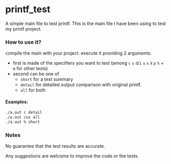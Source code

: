 # printf_test
A simple main file to test printf.
This is the main file I have been using to test my printf project.

### How to use it?
compile the main with your project. 
execute it providing 2 arguments: 
* first is made of the specifiers you want to test (among `c` `s` `d`/`i` `u` `x` `X` `p` `%` + `m` for other tests)
* second can be one of
  * `short` for a test summary
  * `detail` for detailed output comparison with original printf.
  * `all` for both
#### Examples:
```bash
./a.out c detail
./a.out csx all
./a.out % short
```
### Notes
No guarantee that the test results are accurate.

Any suggestions are welcome to improve the code or the tests.
